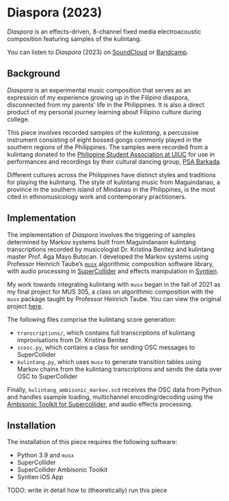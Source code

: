 # Diaspora (2023)

*Diaspora* is an effects-driven, 8-channel fixed media electroacoustic composition featuring samples of the kulintang.

You can listen to *Diaspora* (2023) on [SoundCloud](https://soundcloud.com/renzomledesma/diaspora) or [Bandcamp](https://renzomledesma.bandcamp.com/track/diaspora).

## Background

*Diaspora* is an experimental music composition that serves as an expression of my experience growing up in the Filipino diaspora, disconnected from my parents’ life in the Philippines. It is also a direct product of my personal journey learning about Filipino culture during college.

This piece involves recorded samples of the *kulintang*, a percussive instrument consisting of eight bossed gongs commonly played in the southern regions of the Philippines. The samples were recorded from a kulintang donated to the [Philippine Student Association at UIUC](https://www.psauiuc.org/) for use in performances and recordings by their cultural dancing group, [PSA Barkada](https://www.psauiuc.org/cultural-chair/).

Different cultures across the Philippines have distinct styles and traditions for playing the kulintang. The style of kulintang music from Maguindanao, a province in the southern island of Mindanao in the Philippines, is the most cited in ethnomusicology work and contemporary practitioners.

## Implementation

The implementation of *Diaspora* involves the triggering of samples determined by Markov systems built from Maguindanaon kulintang transcriptions recorded by musicologist Dr. Kristina Benitez and kulintang master Prof. Aga Mayo Butocan. I developed the Markov systems using Professor Heinrich Taube’s [`musx`](https://pypi.org/project/musx/) algorithmic composition software library, with audio processing in [SuperCollider](https://supercollider.github.io/) and effects manipulation in [Syntien](https://blackislandaudio.com/products/syntien).

My work towards integrating kulintang with `musx` began in the fall of 2021 as my final project for MUS 305, a class on algorithmic composition with the `musx` package taught by Professor Heinrich Taube. You can view the original project [here](https://github.com/renzol2/mus305-fall21/tree/master/12_finalproject).

The following files comprise the kulintang score generation:

- `transcriptions/`, which contains full transcriptions of kulintang improvisations from Dr. Kristina Benitez
- `scosc.py`, which contains a class for sending OSC messages to SuperCollider
- `kulintang.py`, which uses `musx` to generate transition tables using Markov chains from the kulintang transcriptions and sends the data over OSC to SuperCollider

Finally, `kulintang_ambisonic_markov.scd` receives the OSC data from Python and handles ssample loading, multichannel encoding/decoding using the [Ambisonic Toolkit for Supercollider](https://www.ambisonictoolkit.net/documentation/supercollider/), and audio effects processing.

## Installation

The installation of this piece requires the following software:

- Python 3.9 and `musx`
- SuperCollider
- SuperCollider Ambisonic Toolkit
- Syntien iOS App

TODO: write in detail how to (theoretically) run this piece

